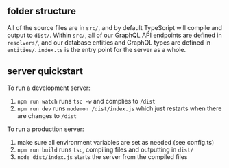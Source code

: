 ## folder structure

All of the source files are in `src/`, and by default TypeScript will compile and output to `dist/`. Within `src/`, all of our GraphQL API endpoints are defined in `resolvers/`, and our database entities and GraphQL types are defined in `entities/`. `index.ts` is the entry point for the server as a whole.

## server quickstart

To run a development server:

1. `npm run watch` runs `tsc -w` and complies to `/dist`
2. `npm run dev` runs `nodemon /dist/index.js` which just restarts when there are changes to `/dist`

To run a production server:

1. make sure all environment variables are set as needed (see config.ts)
2. `npm run build` runs `tsc`, compiling files and outputting in `dist/`
3. `node dist/index.js` starts the server from the compiled files
